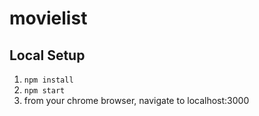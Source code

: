 # movielist
## Local Setup

1. `npm install`
2. `npm start`
3. from your chrome browser, navigate to localhost:3000